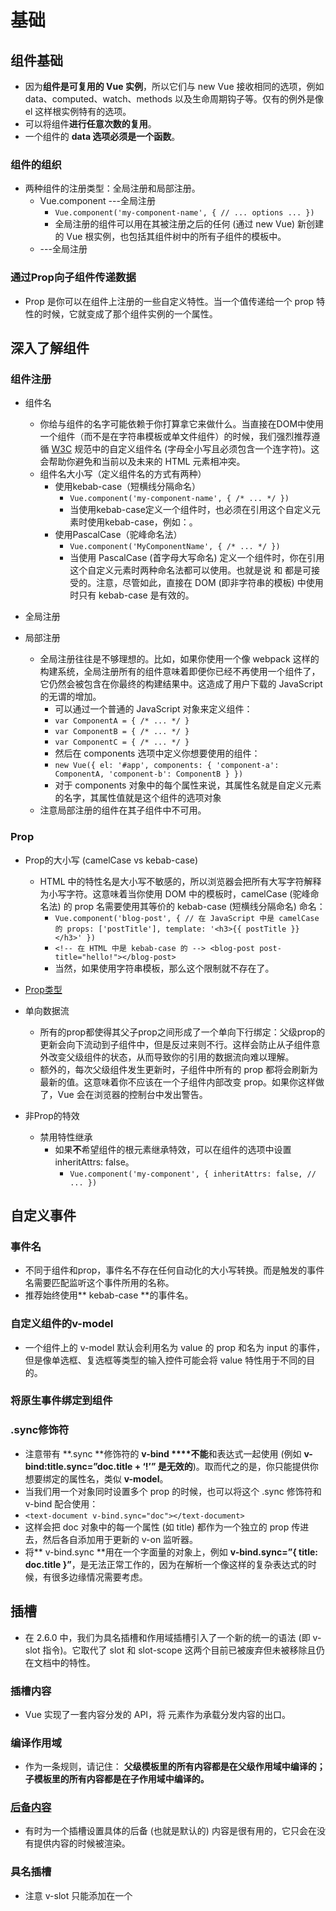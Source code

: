 #	基础

## 	组件基础
* 因为**组件是可复用的 Vue 实例**，所以它们与 new Vue 接收相同的选项，例如 data、computed、watch、methods 以及生命周期钩子等。仅有的例外是像 el 这样根实例特有的选项。
* 可以将组件**进行任意次数的复用**。
* 一个组件的 **data 选项必须是一个函数**。

###		组件的组织
* 两种组件的注册类型：全局注册和局部注册。
	* Vue.component	---全局注册
		* `Vue.component('my-component-name', {
		  		// ... options ...
		    })`
		* 全局注册的组件可以用在其被注册之后的任何 (通过 new Vue) 新创建的 Vue 根实例，也包括其组件树中的所有子组件的模板中。
	* ---全局注册

###		通过Prop向子组件传递数据
* Prop 是你可以在组件上注册的一些自定义特性。当一个值传递给一个 prop 特性的时候，它就变成了那个组件实例的一个属性。

##	深入了解组件
###		组件注册
* 组件名
	* 你给与组件的名字可能依赖于你打算拿它来做什么。当直接在DOM中使用一个组件（而不是在字符串模板或单文件组件）的时候，我们强烈推荐遵循 [W3C](https://html.spec.whatwg.org/multipage/custom-elements.html#valid-custom-element-name) 规范中的自定义组件名 (字母全小写且必须包含一个连字符)。这会帮助你避免和当前以及未来的 HTML 元素相冲突。
	* 组件名大小写（定义组件名的方式有两种）
		* 使用kebab-case（短横线分隔命名）
			* `Vue.component('my-component-name', { /* ... */ })`
			* 当使用kebab-case定义一个组件时，也必须在引用这个自定义元素时使用kebab-case，例如：<my-component-name>。
		* 使用PascalCase（驼峰命名法）
			* `Vue.component('MyComponentName', { /* ... */ })`
			* 当使用 PascalCase (首字母大写命名) 定义一个组件时，你在引用这个自定义元素时两种命名法都可以使用。也就是说 <my-component-name> 和 <MyComponentName> 都是可接受的。注意，尽管如此，直接在 DOM (即非字符串的模板) 中使用时只有 kebab-case 是有效的。

* 全局注册

* 局部注册
	* 全局注册往往是不够理想的。比如，如果你使用一个像 webpack 这样的构建系统，全局注册所有的组件意味着即便你已经不再使用一个组件了，它仍然会被包含在你最终的构建结果中。这造成了用户下载的 JavaScript 的无谓的增加。
		* 可以通过一个普通的 JavaScript 对象来定义组件：
		 * `var ComponentA = { /* ... */ }`
		 * `var ComponentB = { /* ... */ }`
		 * `var ComponentC = { /* ... */ }`
		* 然后在 components 选项中定义你想要使用的组件：
		 * `new Vue({
			  el: '#app',
			  components: {
			    'component-a': ComponentA,
			    'component-b': ComponentB
			  }
			})`
		* 对于 components 对象中的每个属性来说，其属性名就是自定义元素的名字，其属性值就是这个组件的选项对象
	* 注意局部注册的组件在其子组件中不可用。

###		Prop
* Prop的大小写 (camelCase vs kebab-case)
	* HTML 中的特性名是大小写不敏感的，所以浏览器会把所有大写字符解释为小写字符。这意味着当你使用 DOM 中的模板时，camelCase (驼峰命名法) 的 prop 名需要使用其等价的 kebab-case (短横线分隔命名) 命名：
		* `Vue.component('blog-post', {
			  // 在 JavaScript 中是 camelCase 的
			  props: ['postTitle'],
			  template: '<h3>{{ postTitle }}</h3>'
			})`
		* `<!-- 在 HTML 中是 kebab-case 的 -->
			<blog-post post-title="hello!"></blog-post>`
		* 当然，如果使用字符串模板，那么这个限制就不存在了。

* [Prop类型](https://cn.vuejs.org/v2/guide/components-props.html#Prop-%E7%B1%BB%E5%9E%8B)
	
* 单向数据流
	* 所有的prop都使得其父子prop之间形成了一个单向下行绑定：父级prop的更新会向下流动到子组件中，但是反过来则不行。这样会防止从子组件意外改变父级组件的状态，从而导致你的引用的数据流向难以理解。
	* 额外的，每次父级组件发生更新时，子组件中所有的 prop 都将会刷新为最新的值。这意味着你不应该在一个子组件内部改变 prop。如果你这样做了，Vue 会在浏览器的控制台中发出警告。

* 非Prop的特效
	* 禁用特性继承
		* 如果**不**希望组件的根元素继承特效，可以在组件的选项中设置inheritAttrs: false。
			* `Vue.component('my-component', {
				  inheritAttrs: false,
				  // ...
				})`

##	自定义事件
###		事件名
* 不同于组件和prop，事件名不存在任何自动化的大小写转换。而是触发的事件名需要匹配监听这个事件所用的名称。
* 推荐始终使用** kebab-case **的事件名。

###		自定义组件的v-model
* 一个组件上的 v-model 默认会利用名为 value 的 prop 和名为 input 的事件，但是像单选框、复选框等类型的输入控件可能会将 value 特性用于不同的目的。

###		将原生事件绑定到组件

###		.sync修饰符
* 注意带有 **.sync **修饰符的 **v-bind ****不能**和表达式一起使用 (例如 **v-bind:title.sync=”doc.title + ‘!’” 是无效的**)。取而代之的是，你只能提供你想要绑定的属性名，类似 **v-model**。
* 当我们用一个对象同时设置多个 prop 的时候，也可以将这个 .sync 修饰符和 v-bind 配合使用：
* `<text-document v-bind.sync="doc"></text-document>`
* 这样会把 doc 对象中的每一个属性 (如 title) 都作为一个独立的 prop 传进去，然后各自添加用于更新的 v-on 监听器。
* 将** v-bind.sync **用在一个字面量的对象上，例如 **v-bind.sync=”{ title: doc.title }”**，是无法正常工作的，因为在解析一个像这样的复杂表达式的时候，有很多边缘情况需要考虑。


##	插槽
* 在 2.6.0 中，我们为具名插槽和作用域插槽引入了一个新的统一的语法 (即 v-slot 指令)。它取代了 slot 和 slot-scope 这两个目前已被废弃但未被移除且仍在文档中的特性。
###		插槽内容
* Vue 实现了一套内容分发的 API，将 <slot> 元素作为承载分发内容的出口。

###		编译作用域
* 作为一条规则，请记住：
	**父级模板里的所有内容都是在父级作用域中编译的；子模板里的所有内容都是在子作用域中编译的。**

###		[后备内容](https://cn.vuejs.org/v2/guide/components-slots.html#%E5%90%8E%E5%A4%87%E5%86%85%E5%AE%B9)
* 有时为一个插槽设置具体的后备 (也就是默认的) 内容是很有用的，它只会在没有提供内容的时候被渲染。

###		具名插槽
* 注意 v-slot 只能添加在一个 <template> 上 (只有一种[例外情况](https://cn.vuejs.org/v2/guide/components-slots.html#%E7%8B%AC%E5%8D%A0%E9%BB%98%E8%AE%A4%E6%8F%92%E6%A7%BD%E7%9A%84%E7%BC%A9%E5%86%99%E8%AF%AD%E6%B3%95))，这一点和已经废弃的 slot 特性不同。

###		[作用域插槽](https://cn.vuejs.org/v2/guide/components-slots.html#%E4%BD%9C%E7%94%A8%E5%9F%9F%E6%8F%92%E6%A7%BD)


###		具名插槽的缩写
* 跟v-on（@）和v-bind（：）一样，v-slot也有缩写，即把参数之前的所有内容（v-slot:）替换为字符#。例如v-slot:header可以被重写为#header

##	动态组件&异步组件
###		在动态组件上使用keep-alive

###		异步组件
* 在大型应用中，我们可能需要将应用分割成小一些的代码块，并且只在需要的时候才从服务器加载一个模块。为了简化，Vue允许你以一个工厂函数的方式定义你的组件，这个工厂函数会异步解析你的组件定义。Vue只有在这个组件需要被渲染的时候才会触发该工厂函数，且会把结果缓存起来供未来重渲染。

* 处理加载状态
	

##	处理边界情况
###		访问元素&组件
* 在绝大多数情况下，我们最好不要触达另一个组件实例内部或手动操作DOM元素。
* 访问根实例
	* 在每个 new Vue 实例的子组件中，其根实例可以通过 $root 属性进行访问。 
	* 对于 demo 或非常小型的有少量组件的应用来说这是很方便的。不过这个模式扩展到中大型应用来说就不然了。因此在绝大多数情况下，我们强烈推荐使用 [Vuex](https://github.com/vuejs/vuex) 来管理应用的状态。

* 访问父级组件实例
	* 和$root类似，$parent属性可以用来从一个子组件访问父组件的实例。它提供了一个机会，可以在后期随时触达父级组件，以替代将数据以prop的方式传入子组件的方式。
	* 在绝大多数情况下，触达父级组件会使得你的应用更难调试和理解，尤其是你变更了父级组件的数据的时候。当我们稍后会看那个组件的时候，很难找出那个变更是从哪里发起的。

* 访问子组件实例或子元素
	* 尽管存在prop和时间，有的时候你仍可能需要在JavaScript里直接访问一个子组件。为了达到这个目的，你可以通过ref特性为这个子组件赋予一个ID引用。
	* 当 ref 和 v-for 一起使用的时候，你得到的引用将会是一个包含了对应数据源的这些子组件的数组。
	* $refs 只会在组件渲染完成之后生效，并且它们不是响应式的。这仅作为一个用于直接操作子组件的“逃生舱”——你应该避免在模板或计算属性中访问 $refs。

* 依赖注入


###		程序化的事件侦听器
	* 通过 $on(eventName, eventHandler) 侦听一个事件
	* 通过 $once(eventName, eventHandler) 一次性侦听一个事件
	* 通过$pff(eventName, eventHandler) 停止侦听一个事件

###		循环引用
* 递归组件
	* 组件时可以在它们自己的模板中调用自身的。不过它们只能通过name选项来做这件事：
		* `name: 'unique-name-of-my-component'`
	* 当使用Vue.component全局注册一个组件时，这个全局的ID会自动设置为该组件的name选项。

* 组件之间的循环引用
	
###		模板定义的替代品
* 内联模板
	* 当inline-template这个特殊的特性出现在一个子组件上时，这个组件将会使用其里面的内容作为模板，而不是将其作为被分发的内容。这使得模板的撰写工作更加灵活。
		* `<my-component inline-template>
			  <div>
			    <p>These are compiled as the component's own template.</p>
			    <p>Not parent's transclusion content.</p>
			  </div>
			</my-component>`
	* 内联模板需要定义在Vue所属的DOM元素内。
		* 不过，inline-template会让模板的作用域变得更加难以理解。所以作为最佳实践，请在组件内优先选择template选项或 .vue 文件里的一个 <template> 元素来定义模板。
* [X-Template](https://cn.vuejs.org/v2/guide/components-edge-cases.html#X-Template)

###		控制更新
* 通过 v-once 创建低开销的静态组件
	* 渲染普通的 HTML 元素在 Vue 中是非常快速的，但有的时候你可能有一个组件，这个组件包含了大量静态内容。在这种情况下，你可以在根元素上添加 v-once 特性以确保这些内容只计算一次然后缓存起来，就像这样：
		* ``


#	过渡&动画
##	进入/离开&列表过渡
###		概述
* Vue在插入、跟新或者移除DOM时，提供多种不同方式的应用过渡效果。
* 包括以下工具：
	* 在CSS过渡和动画中自动应用class
	* 可以配合使用第三方CSS动画库，如果Animate.css
	* 在过渡钩子函数中使用JavaScript直接操作DOM
	* 可以配合使用第三方JavaScript动画库，如Velocity.js
* 在这里，只能江到进入、离开和列表的过渡。

###		单元素/组件的过渡
* Vue提供了 transition 的封装组件，在下列情形中，可以给任何元素和组件添加进入/离开过渡
	* 条件渲染（使用 v-if ）
	* 条件展示（使用 v-show）
	* 动态组件
	* 组件根节点

* 当插入或删除包含在 transition 组件中的元素时，Vue将会做以下处理：
	* 自动嗅探目标元素是否应用了CSS过渡或动画，如果是，在恰当的时机添加/删除CSS类名。
	* 如果过渡组件提供了JavaScript钩子函数，这些钩子函数将在恰当的时机被调用。
	* 如果没有找到JavaScript钩子并且也没有检测到CSS过渡/动画，DOM操作（插入/删除）在下一帧中立即执行。（注意：此指浏览器逐帧动画机制，和Vue的nextTick 概率不同）

###		过渡的类名
* 在进入/离开的过渡中，会有6个class切换。
	* v-enter：定义进入过渡的开始状态。在元素被插入之前生效，在元素被插入之后的下一帧移除。
	* v-enter-active：定义进入过渡生效

